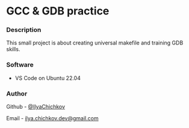 # GCC & GDB practice

### Description

This small project is about creating universal makefile and training GDB skills.

### Software

- VS Code on Ubuntu 22.04

### Author

Github - [@IlyaChichkov](https://github.com/IlyaChichkov/)

Email - [ilya.chichkov.dev@gmail.com](mailto:ilya.chichkov.dev@gmail.com)
